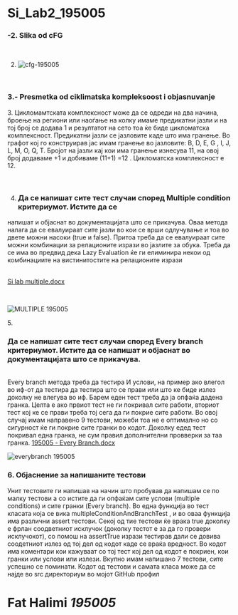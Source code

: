# Si_Lab2_195005

<h3>-2. Slika od cFG</h3><br>


2. ![cfg-195005](https://user-images.githubusercontent.com/73427967/119265071-abd99380-bbe5-11eb-9c4f-d173e3dcafe4.png)

</br>
<h3> 3.- Presmetka od ciklimatska kompleksoost i objasnuvanje </h3>
<p> 3. Цикломамтската комплексност може да се одреди на два начина, броење на региони или наоѓање на колку имаме предикатни јазли и на тој број се додава 1 и резултатот на сето тоа ќе биде цикломатска комплексност. Предикатни јазли се јазловите каде што има гранење. Во графот кој го конструирав јас имам гранење во јазловите: B, D, E, G , I, J, L, M, O, Q, T. Бројот на јазли кај кои има гранење изнесува 11, на овој број додаваме +1 и добиваме (11+1) =12 . Цикломатска комплексност е 12. </p>
<br>

4. <h3> Да се напишат сите тест случаи според Multiple condition критериумот. Истите да се
напишат и објаснат во документацијата што се прикачува.  </h3>
Оваа метода налага да се евалуираат сите јазли во кои се врши
одлучување и тоа во двете можни насоки (true и false). Притоа треба да се
евалуираат сите можни комбинации за релационите изрази во јазлите за
обука. Треба да се има во предвид дека Lazy Evaluation ќе ги елиминира
некои од комбинациите на вистинитостите на релационите изрази


<br> [Si lab multiple.docx](https://github.com/fatxxj/Si_Lab2_195005/files/6528326/Si.lab.multiple.docx)

<br>

![MULTIPLE 195005](https://user-images.githubusercontent.com/73427967/119266199-20163600-bbea-11eb-9e2a-b76e73d5579a.png)


5.<h3> Да се напишат сите тест случаи според Every branch критериумот. Истите да се напишат
и објаснат во документацијата што се прикачува. </h3>
<br>
Every branch метода треба да тестира И услови, на пример ако влегол во иф-от да тестира  да тестира што се прави или што ке биде излез доколку не влегува во иф. Барем еден тест треба да ја опфаќа дадена гранка. Целта е ако првиот тест не ги покривал сите работи, вториот тест кој ке се прави треба тој сега да ги покрие сите работи. Во овој случај имам направено 9 тестови, можеби тоа не е оптимално но со сигурност ќе ги покрие сите гранки во кодот. Доколку едед тест покривал една гранка, не сум правил дополнителни провверки за таа гранка. 
[195005 - Every Branch.docx](https://github.com/fatxxj/Si_Lab2_195005/files/6528316/195005.-.Every.Branch.docx)

![everybranch 195005](https://user-images.githubusercontent.com/73427967/119265941-058f8d00-bbe9-11eb-9e61-966719f8a556.png)
<br>
<p> <h3> 6. Објаснение за напишаните тестови </h3> Унит тестовите ги напишав на начин што пробував да напишам се по малку тестови а со истите да ги опфаќам сите услови (multiple conditions) и сите гранки (Every branch). Во една функција во тест класата која се вика multipleConditionAndBranchTest , и во оваа функција има различни assert тестови. Секој од тие тестови ќе врака true доколку е фрлан соодветниот исклучок (доколку тестот е за да го провери исклучокот), со помош на assertTrue изрази тестирав дали  се довива соодетниот излез од тој дел од кодот каде се враќа вредност. Во кодот има коментари кои кажуваат со тој тест кој дел од кодот е покриен, кои гранки или услови или излези. Вкупно имам напишано 7 тестови, сите успешно се поминати. Кодот од тестови и самата класа може да се најде во src директориум во мојот GitHub профил </p>

<h1> Fat Halimi <i>195005</i></h1>
